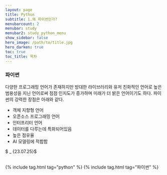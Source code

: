 ```yaml
---
layout: page
title: Python
subtitle: 1.왜 파이썬인가?
menubarcount: 2
menubar: study
menubar2: study_python_menu
show_sidebar: false
hero_image: /path/to/title.jpg
hero_darken: true
toc: true
toc_title: 목차
---
```


### **파이썬**
다양한 프로그래밍 언어가 존재하지만 방대한 라이브러리와 유저 친화적인 언어로 높은 범용성을 지닌 언어로써 점점 인지도가 증가하며 미래가 더 밝은 언어이기도 하다. 파이썬의 강력한 장점은 아래와 같다.

* 객체 지향형 언어
* 오픈소스 프로그래밍 언어
* 인터프리터 언어
* 데이터를 다루는데 특화되어있음
* 높은 점유율
* AI 모델링에 적합함

$ _ {23.07.25}$<br/><br/>



{% include tag.html tag="python" %}  {% include tag.html tag="파이썬" %}